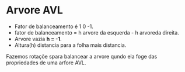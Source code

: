 # Arvore AVL

* Fator de balanceamento  é 1 0 -1.
* fator de balanceamento = h arvore da esquerda  - h arvoreda direita.
* Arvore vazia **h = -1**.
* Altura(h) distancia para a folha mais distancia.

Fazemos rotaçõe spara balancear a arvore qundo ela foge das propriedades de uma arfore AVL.
